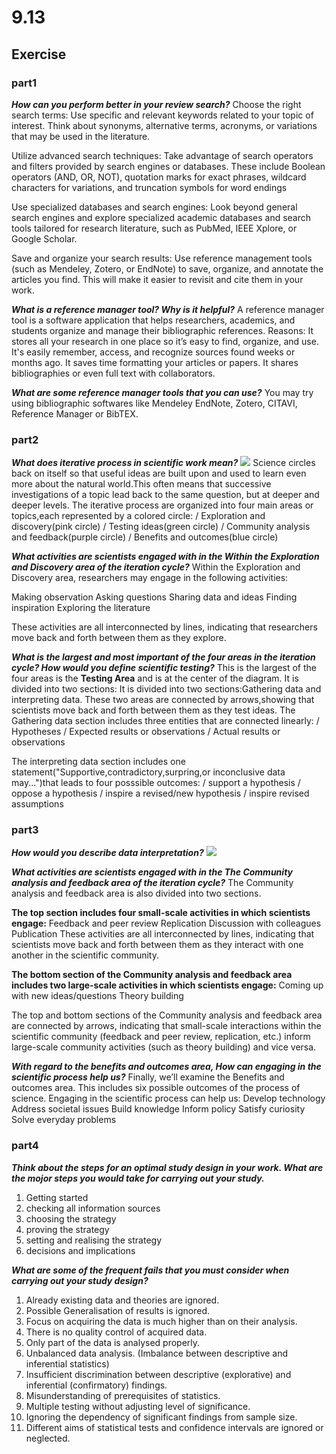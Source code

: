 # 9.13

## Exercise

### part1

***How can you perform better in your review search?***
Choose the right search terms: Use specific and relevant keywords related to your topic of interest. Think about synonyms, alternative terms, acronyms, or variations that may be used in the literature.

Utilize advanced search techniques: Take advantage of search operators and filters provided by search engines or databases. These include Boolean operators (AND, OR, NOT), quotation marks for exact phrases, wildcard characters for variations, and truncation symbols for word endings

Use specialized databases and search engines: Look beyond general search engines and explore specialized academic databases and search tools tailored for research literature, such as PubMed, IEEE Xplore, or Google Scholar.

Save and organize your search results: Use reference management tools (such as Mendeley, Zotero, or EndNote) to save, organize, and annotate the articles you find. This will make it easier to revisit and cite them in your work.

***What is a reference manager tool? Why is it helpful?***
A reference manager tool is a software application that helps researchers, academics, and students organize and manage their bibliographic references.
Reasons:
It stores all your research in one place so it’s easy to find, organize, and use.
It's easily remember, access, and recognize sources found weeks or months ago.
It saves time formatting your articles or papers.
It shares bibliographies or even full text with collaborators.

***What are some reference manager tools that you can use?***
You may try using bibliographic softwares like Mendeley EndNote, Zotero, CITAVI, Reference Manager or BibTEX.

### part2

***What does iterative process in scientific work mean?***
![](images/scientific%20process.png)
Science circles back on itself so that useful ideas are built upon and used to learn even more about the natural world.This often means that successive investigations of a topic lead back to the same question, but at deeper and deeper levels. 
The iterative process are organized into four main areas or topics,each represented by a colored circle:
/ Exploration and discovery(pink circle)
/ Testing ideas(green circle)
/ Community analysis and feedback(purple circle)
/ Benefits and outcomes(blue circle)

***What activities are scientists engaged with in the Within the Exploration and Discovery area of the iteration cycle?***
Within the Exploration and Discovery area, researchers may engage in the following activities:

Making observation
Asking questions
Sharing data and ideas
Finding inspiration
Exploring the literature

These activities are all interconnected by lines, indicating that researchers move back and forth between them as they explore.

***What is the largest and most important of the four areas in the iteration cycle?  How would you define scientific testing?***
This is the largest of the four areas is the **Testing Area** and is at the center of the diagram.  It is divided into two sections:
It is divided into two sections:Gathering data and interpreting data.
These two areas are connected by arrows,showing that scientists move back and forth between them as they test ideas.
The Gathering data section includes three entities that are connected linearly:
/ Hypotheses
/ Expected results or observations
/ Actual results or observations

The interpreting data section includes one statement("Supportive,contradictory,surpring,or inconclusive data may...")that leads to four posssible outcomes:
/ support a hypothesis
/ oppose a hypothesis
/ inspire a revised/new hypothesis
/ inspire revised assumptions

### part3

***How would you describe data interpretation?***
![](images/digging%20into%20data.png)


***What activities are scientists engaged with in the The Community analysis and feedback area of the iteration cycle?***
The Community analysis and feedback area is also divided into two sections.  

**The top section includes four small-scale activities in which scientists engage:**
Feedback and peer review
Replication
Discussion with colleagues
Publication
These activities are all interconnected by lines, indicating that scientists move back and forth between them as they interact with one another in the scientific community.

**The bottom section of the Community analysis and feedback area includes two large-scale activities in which scientists engage:**
Coming up with new ideas/questions
Theory building

The top and bottom sections of the Community analysis and feedback area are connected by arrows, indicating that small-scale interactions within the scientific community (feedback and peer review, replication, etc.) inform large-scale community activities (such as theory building) and vice versa.

***With regard to the benefits and outcomes area, How can engaging in the scientific process help us?***
Finally, we’ll examine the Benefits and outcomes area. This includes six possible outcomes of the process of science. Engaging in the scientific process can help us:
Develop technology
Address societal issues
Build knowledge
Inform policy
Satisfy curiosity
Solve everyday problems

### part4

***Think about the steps for an optimal study design in your work.  What are the mojor steps you would take for carrying out your study.***
1. Getting started
2. checking all information sources
3. choosing the strategy
4. proving the strategy
5. setting and realising the strategy
6. decisions and implications

***What are some of the frequent fails that you must consider when carrying out your study design?***
1. Already existing data and theories are ignored.
2. Possible Generalisation of results is ignored.
3. Focus on acquiring the data is much higher than on their analysis.
4. There is no quality control of acquired data.
5. Only part of the data is analysed properly.
6. Unbalanced data analysis. (Imbalance between descriptive and inferential statistics)
7. Insufficient discrimination between descriptive (explorative) and inferential (confirmatory) findings.
8. Misunderstanding of prerequisites of statistics.
9. Multiple testing without adjusting level of significance.
10. Ignoring the dependency of significant findings from sample size.
11. Different aims of statistical tests and confidence intervals are ignored or neglected.



